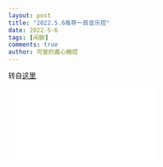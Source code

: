 ```yaml
--- 
layout: post 
title: "2022.5.6推荐一首音乐捏" 
date: 2022-5-6
tags: [闲聊] 
comments: true 
author: 可爱的嘉心糖捏 
--- 
```


转自[这里](https://www.bilibili.com/video/BV19Z4y1k7P7?share_source=copy_web)

<iframe src="//player.bilibili.com/player.html?aid=381826890&bvid=BV19Z4y1k7P7&cid=515826905&page=1" scrolling="no" border="0" frameborder="no" framespacing="0" allowfullscreen="true"> </iframe>
